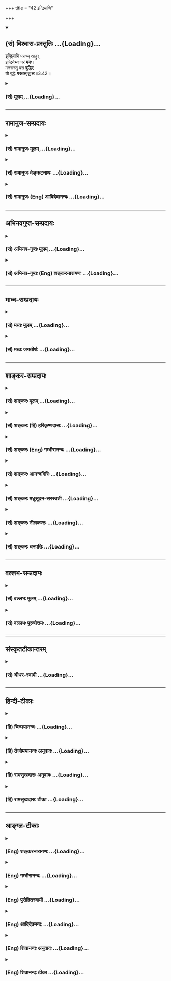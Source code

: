 +++
title = "42 इन्द्रियाणि"

+++
<div class="js_include" newlevelforh1="2" title="(सं) विश्वास-प्रस्तुतिः" unfilled url="/purANam_vaiShNavam/mahAbhAratam/06-bhIShma-parva/03-bhagavad-gItA-parva/saMskRtam/vishvAsa-prastutiH/03_karma-yogaH/42_indriyANi.md">
<details open><summary><h2>(सं) विश्वास-प्रस्तुतिः ...{Loading}...</h2></summary>

**इन्द्रियाणि** पराण्य् आहुर्  
इन्द्रियेभ्यः परं **मनः**।  
मनसस्तु परा **बुद्धिर्**  
यो बुद्धेः **परतस् तु सः**॥3.42॥
</details>
</div>
<div class="js_include collapsed" newlevelforh1="3" title="(सं) मूलम्" unfilled url="/purANam_vaiShNavam/mahAbhAratam/06-bhIShma-parva/03-bhagavad-gItA-parva/saMskRtam/mUlam/03_karma-yogaH/42_indriyANi.md">
<details><summary><h3>(सं) मूलम् ...{Loading}...</h3></summary>

इन्द्रियाणि पराण्याहुरिन्द्रियेभ्यः परं मनः।  
मनसस्तु परा बुद्धिर्यो बुद्धेः परतस्तु सः।।3.42।।
</details>
</div>


_________________
## रामानुज-सम्प्रदायः
<div class="js_include collapsed" newlevelforh1="3" title="(सं) रामानुजः मूलम्" unfilled url="/purANam_vaiShNavam/mahAbhAratam/06-bhIShma-parva/03-bhagavad-gItA-parva/saMskRtam/rAmAnujaH/mUlam/03_karma-yogaH/42_indriyANi.md">
<details><summary><h3>(सं) रामानुजः मूलम् ...{Loading}...</h3></summary>

।।3.42।। ज्ञानविरोधे प्रधानानि **इन्द्रियाणि आहुः** यत इन्द्रियेषु
विषयव्यापृतेषु आत्मनि ज्ञानं न प्रवर्तते **इन्द्रियेभ्यः परं मनः**
इन्द्रियेषु उपरतेषु अपि मनसि विषयप्रवणे आत्मज्ञानं न संभवति। **मनसः तु
परा बुद्धिः** मनसि विषयान्तरविमुखे अपि विपरीताध्यवसायप्रवृत्तायां बुद्धौ
न आत्मज्ञानं प्रवर्तते। सर्वेषु बुद्धिपर्यन्तेषु उपरतेषु अपि
इच्छापर्यायः कामो रजःसमुद्भवो वर्तते चेत् स एव एतानि इन्द्रियादीनि अपि
स्वविषयेषु वर्तयित्वा आत्मज्ञानं निरुणद्धि तदिदम् उच्यते **यो बुद्धेः
परतः तु सः** इति बुद्धेः अपि यः परः स काम इत्यर्थः।

</details>
</div>
<div class="js_include collapsed" newlevelforh1="3" title="(सं) रामानुजः वेङ्कटनाथः" unfilled url="/purANam_vaiShNavam/mahAbhAratam/06-bhIShma-parva/03-bhagavad-gItA-parva/saMskRtam/rAmAnujaH/venkaTanAthaH/03_karma-yogaH/42_indriyANi.md">
<details><summary><h3>(सं) रामानुजः वेङ्कटनाथः ...{Loading}...</h3></summary>

  
  
।।3.42।। एवं विरोधिमात्राणामिन्द्रियाणां नियन्तव्यत्वमुक्तम् अथ
मनोबुद्धिकामानां नियन्तव्यतरतमत्वादिसिद्ध्यर्थमुत्तरोत्तरं विरोधितमत्वेन
निर्दिश्यन्त इत्यभिप्रायेणाह ज्ञानविरोधिष्विति। परशब्दस्यात्र
कारणत्वादिपरत्वायोगात् प्राधान्यमेव विवक्षितम् तच्च प्रकरणवशात्
ज्ञानविरोधापेक्षयेत्यभिप्रायेणोक्तंज्ञानविरोधे प्रधानानीति। प्राधान्यं
चेन्द्रियाणां देशकालादिरूपसामान्यविरोध्यन्तरापेक्षया शरीरापेक्षया वा
सूक्ष्मत्वदुर्ग्रहत्वादिभिः इन्द्रियाणां प्राधान्यहेतुं
विरोधित्वप्रकारमाह यत इति। इन्द्रियेभ्यो मनसः परत्वे हेतुमाह
इन्द्रियेष्विति। पूर्ववाक्यात्यतः इत्यनुषञ्जनीयम्। एवमुत्तरत्रापि
हेतुवाक्ये भाव्यम्। विषयासन्निधानहठात्करणादिना बाह्येन्द्रियेषु विषयेभ्य
उपरतेष्वपि मनसा तत्तद्विषयेषु चिन्त्यमानेष्वात्मज्ञानं न स्यात् ततो
बाह्येन्द्रियोपरतिवेलायामपि विरोधित्वादस्य तेभ्यः परत्वम्। मनसो बुद्धेः
परत्वे हेतुमाह मनसि वृत्त्यन्तरेति। ननु मनसो विषयान्तरवृत्तिवैमुख्ये कथं
तद्गोचराध्यवसायप्रवृत्तिः मनसा कञ्चिद्विषयमालम्ब्य तत्रैव हिकुर्यां न
कुर्यां इत्याद्यध्यवसीयते उच्यते नात्र मनसो
निश्शेषव्यापारनिवृत्तिर्वृत्त्यन्तरवैमुख्यं विवक्षितम् किन्तु
बलादप्यशक्यनिरोधस्वारसिकविषयान्तरप्रावण्यनिवृत्तिः। सूचितं
चैतत्पूर्ववाक्येमनसि विषयप्रवणे इति। अतो यदृच्छया निद्रालस्यादिभिर्मनसः
स्वरसतो विषयैकशरणत्वाभावेऽपि दुराग्रहादिमात्रेण विपरीताध्यवसायप्रवृत्तौ
मनसस्तथाविधमपि प्रावण्यं स्यादेव। एवं चमनसस्तु इति तुशब्दः
शङ्कानिरासार्थः एवंविधवैलक्षण्यार्थो वा। अध्यवसायादपि कामस्य परत्वे
हेतुमाह सर्वेष्विति। वासनाकार्यत्वस्य स्वानुरूपाध्यवसायहेतुत्वस्य च
द्योतनायइच्छापर्याय इत्युक्तम्। इन्द्रियमनोबुद्ध्युपरतिवेलायां कथं
कामस्योत्पत्तिरित्यत्रोक्तंरजस्समुद्भव इति
प्राचीनकर्मोन्मिषितरजोदूषितमनोमात्रसमुद्भव इत्यर्थः। नन्विन्द्रियादीनां
विषयान्तरवैमुख्ये सिद्धे विषयेच्छायाः सद्भावेऽपि को विरोधः
आत्मानुभवेच्छया तत्रैवाध्यवसायमनःप्रावण्ययोरुपपत्तेरित्यत्रोक्तं स
एवेत्यादि। सत्यं आत्मेच्छाप्यस्त्येव सा हि कादाचित्काऽल्पसत्त्वमूला
विषयेच्छा तु प्रचितप्राचीनकर्मोद्भावितनिरन्तरानुवृत्तरजोमूला
तस्मादात्मेच्छा यावदात्मदर्शनाध्यवसायादिकं करोति तावद्विषयेच्छा प्रबला
विषयानुभवाध्यवसायादिकमेव कुर्यादिति भावः। एवमत्र कामस्य पूर्वेषां
प्रवर्तकत्ववचनं बुद्धिमनसोरपि पूर्वपूर्वप्रवर्तकत्वस्य उपलक्षणं
मन्तव्यम्। रजस्समुद्भवो वर्तयित्वेति पदाभ्यां
कामस्याध्यवसायादिनिरपेक्षोत्पत्तिकत्वतदुपकरणत्वलक्षणं वैषम्यं
तुशब्दद्योतितं विवृतम् अर्थान्तरपरत्वमनन्वयभ्रमं च
निरस्यन्नुक्तार्थपरतया चतुर्थं पादमुपादत्तेतदिदमुच्यत इति। परतः
इतिशब्दस्यपूर्ववाक्यत्रयस्थपदशब्दतुल्यार्थत्वात् सार्वविभक्तिकप्रत्ययेन
प्रथमार्थत्वं स इत्यस्य प्रकरणसिद्धं विशेष्यं च व्यञ्जयति
बुद्धेरपीति। अहङ्कारस्य भोक्त्रधिष्ठानाद्बुद्धेः परत्वं इति
केषाञ्चिद्व्याख्यानं प्रकृतासङ्गत्यादिभिरनादरणीयम्। ननुइन्द्रियेभ्यः परा
ह्यर्था अर्थेभ्यश्च परं मनः। मनसस्तु पराबुद्धिर्बुद्धेरात्मा महान्
परः।। महतः परमव्यक्तमव्यक्तात्पुरुषः परः। पुरुषान्न परं किञ्चित्सा काष्ठा
सा परा गतिः इति हि कठवल्ल्यां 1।3।1011 नियन्तव्यवर्गः श्रूयते। स्पष्टं
चेदम्आनुमानिकमप्येकेषाम् ब्र.सू.1।4।1 इत्यधिकरणे व्याख्यातम्। अस्मिन्नपि
श्लोके तत्प्रत्यभिज्ञायते। न चेन्द्रियमनसोर्मध्येऽर्थानामदर्शनात्महतः
परमव्यक्तमव्यक्तात्पुरुषः परः इत्यनयोरनुपादानाच्च भिन्नार्थत्वमिति
वाच्यम् सङ्ग्रहविस्तररूपेण कतिपयानभिधानसकलाभिधानयोरुपपत्तेः
सृष्टिप्रकरणादिषु कतिपयसमस्तसृज्यतत्त्वादिनिर्देशवत्। आहुः इति बहुवचनात्
क्वचिदन्यत्रास्यार्थस्याभिधानमवश्याभ्युपगन्तव्यम् ततश्चयो बुद्धेः
परतस्तु सः इत्यस्यबुद्धेरात्मा महान्परः इत्यनेन
तुल्यार्थत्वादात्मविषयत्वमेवोचितम् एवं च सतिएवं बुद्धेः परं बुद्ध्वा
इत्यादौ उत्तरश्लोकेऽपि द्वितीयान्तात्मशब्दश्चेतनविषयतयोपपन्नतरः स्यात्
अतः कथं स काम इति व्याख्यायते उच्यते यद्यपीन्द्रियादित्रयं तदेवात्र
प्रत्यभिज्ञातम् तथापि स एव क्रमोऽत्र कात्स्न्र्येन न विवक्षितः
पूर्वत्रइन्द्रियाणि मनो बुद्धिः 3।40 इति श्लोके
निर्दिष्टानामिन्द्रियादीनां कामपर्यन्तानां चतुर्णां विरोधिनामेवात्र
तारतम्यनिर्देशोपपत्तेः इन्द्रियमनोबुद्धीनां च क्रमस्यात्र न
कश्चिद्भङ्गः। कठवल्ल्यर्थपरत्वे त्वर्थानामत्रानिर्देशान्मात्रया
क्रमभङ्गः स्यात्। विरोधित्वे जेतव्यत्वे च प्रधानतया पूर्वत्रोत्तरत्र च
काम एव व्यपदिश्यते। अतः स एवात्र सर्वप्रधानतयायो बुद्धेः परतस्तु सः इति
निर्देशमर्हति अन्यथा स इति शब्दस्य विशेष्यमौपनिषदं दूरस्थं स्यात् यदि
त्वात्माऽप्यत्र नियन्तव्यतयाऽभिमतः तदाइन्द्रियाणि मनो बुद्धिः 3।40
इत्यत्राप्यात्माप्यधिष्ठानतया व्यपदिश्येत न चैतत् तथाकृतम्। आत्मा हि
तत्र चतुर्भिर्मोहनीयतया व्यपदिष्टः अतश्चतुर्णां नियमनमेवानेन कार्यम् तथा
सत्युत्तरश्लोकस्थात्मशब्दोऽप्येतदनुरोधेन वर्णनीयः। एतस्यैवानुवादो हिएवं
बुद्धेः परम्  
  

</details>
</div>
<div class="js_include collapsed" newlevelforh1="3" title="(सं) रामानुजः (Eng) आदिदेवानन्दः" unfilled url="/purANam_vaiShNavam/mahAbhAratam/06-bhIShma-parva/03-bhagavad-gItA-parva/saMskRtam/rAmAnujaH/english/AdidevAnandaH/03_karma-yogaH/42_indriyANi.md">
<details><summary><h3>(सं) रामानुजः (Eng) आदिदेवानन्दः ...{Loading}...</h3></summary>

3.42 The senses are called the important obstacles of knowledge, because when the senses keep operating on their objects, the knowledge of the self cannot arise. 'The mind is higher than the senses': even if the senses are withdrawn, if the Manas (mind) ruminates over sense objects,
knowledge of the self cannot be had. 'The intellect (Buddhi) is greater
than the mind', i.e., even if the mind is indifferent to sense objects,
a perverted decision by the intellect can obstruct the dawn of the
knowledge of the self. But even if all of them upto the intellect are
ietened from their activity, still when desire, identified with will,
originating from Rajas, is operating, it by itself obstructs the
knowledge of the self by inducing the senses etc., to operate in their
fields. Thus it is said here: 'But what is greater than intellect is
that.' What is greater than the intellect - is desire. Such is the sense
of the last sentence here.

</details>
</div>


_________________
## अभिनवगुप्त-सम्प्रदायः
<div class="js_include collapsed" newlevelforh1="3" title="(सं) अभिनव-गुप्तः मूलम्" unfilled url="/purANam_vaiShNavam/mahAbhAratam/06-bhIShma-parva/03-bhagavad-gItA-parva/saMskRtam/abhinava-guptaH/mUlam/03_karma-yogaH/42_indriyANi.md">
<details><summary><h3>(सं) अभिनव-गुप्तः मूलम् ...{Loading}...</h3></summary>

।।3.42 3.43।। अत्र युक्तिं श्लोकद्वयेनाह +++(S omits श्लोकद्वयेन)+++
इन्द्रियाणीति। एवमिति। यत इन्द्रियाणि शत्रुलक्षणात् विषयात् अन्यानि
तेभ्यश्चान्यत् मनः तस्मादपि बुद्धेर्व्यतिरेकः बुद्धेरपि
यस्यान्यस्वभावत्वं स आत्मा। एवमिन्द्रियोत्पन्नेन क्रोधेन कथं मनसः
बुद्धेरात्मनो वा क्षोभ इति पर्यालोचयेत् इत्यर्थः। रहस्यविदां त्वयमाशयः +++(N
ह्ययमाशयः)+++ बुद्धेः यः परत्र वर्तते परोऽहंकारः सर्वमहम् इत्यभेदात्मा स
खलु परमोऽभेदः। अत एव च परिपूर्णस्य खण्डनाभावात् न क्रोधादय उत्पद्यन्ते
+++(S N उदयन्ते)+++। अतः परमहंकारं परमोत्साहं संविदात्मकं +++(K परोत्साहसंवि )+++
गृहीत्वा क्रोधमविद्यत्मानं शत्रु जहि इति।  
  
।। शिवम्।।

</details>
</div>
<div class="js_include collapsed" newlevelforh1="3" title="(सं) अभिनव-गुप्तः (Eng) शङ्करनारायणः" unfilled url="/purANam_vaiShNavam/mahAbhAratam/06-bhIShma-parva/03-bhagavad-gItA-parva/saMskRtam/abhinava-guptaH/english/shankaranArAyaNaH/03_karma-yogaH/42_indriyANi.md">
<details><summary><h3>(सं) अभिनव-गुप्तः (Eng) शङ्करनारायणः ...{Loading}...</h3></summary>

3.42 See Comment under 3.43

</details>
</div>


_________________
## माध्व-सम्प्रदायः
<div class="js_include collapsed" newlevelforh1="3" title="(सं) मध्वः मूलम्" unfilled url="/purANam_vaiShNavam/mahAbhAratam/06-bhIShma-parva/03-bhagavad-gItA-parva/saMskRtam/madhvaH/mUlam/03_karma-yogaH/42_indriyANi.md">
<details><summary><h3>(सं) मध्वः मूलम् ...{Loading}...</h3></summary>

।।3.42।। शत्रुहनने आयुधरूपं ज्ञानं वक्तुं ज्ञेयमाह
इन्द्रियाणीति। असङ्गज्ञानासिमादाय तरातिपारं इति ह्युक्तम्।
शरीरादिन्द्रियाणि पराणि उत्कृष्टानि। न केवलं बुद्धेः परः
श्रुत्युक्तप्रकारेणाव्यक्तादपि अव्यक्तात्पुरुषः परः कठो.3।11 इति हि
श्रुतिः। न च तत्र तत्रोक्तैकदेशज्ञानमात्रेण भवति मुक्तिः।
सार्वत्रिकगुणोपसंहारो हि भगवता गुणोपसंहारपादेऽभिहितःआनन्दादयः प्रधानस्य
ब्र.सू.3।3।11 इत्यादिना। तथा चान्यत्रअपौरुषेयवेदेषु विष्णुवेदेषु चैव हि।
सर्वत्र ये गुणाः प्रोक्ताः सम्प्रदायागताश्च ये। सर्वैस्तैः सह विज्ञाय ये
पश्यन्ति परं हरिम्। तेषामेव भवेन्मुक्तिर्नान्यथा तु कथञ्चन इति गारुडे।
तस्मादव्यक्तादपि परत्वेन ज्ञेयः। न चात्र जीव उच्यतेरसोऽप्यस्य परं
दृष्ट्वा निवर्तते 2।59 इत्युक्तत्वात्। अविज्ञाय परं मत्तो जयः कामस्य वै
कुतः इति च। अतः परमात्मज्ञानमेवात्र विवक्षितम्। आत्मानं मनः। आत्मना
बुद्ध्या।

</details>
</div>
<div class="js_include collapsed" newlevelforh1="3" title="(सं) मध्वः जयतीर्थः" unfilled url="/purANam_vaiShNavam/mahAbhAratam/06-bhIShma-parva/03-bhagavad-gItA-parva/saMskRtam/madhvaH/jayatIrthaH/03_karma-yogaH/42_indriyANi.md">
<details><summary><h3>(सं) मध्वः जयतीर्थः ...{Loading}...</h3></summary>

।।3.42।। इन्द्रियाणि पराणि इत्यस्य पूर्वेण सङ्गतिर्न दृश्यते अत आह
**शत्रुहनन** इति। एवं बुद्धेः परं 3।43 इत्यनेन वक्तुं
ज्ञानस्यात्रायुधत्वे प्रमाणमाह **असङ्गे**ति। असङ्गं वैराग्यसहितम्। तराति
पारं पारमतितर छन्दसि परेऽपि अष्टा.1।4।81 इति वचनात्।
परत्वस्यावधिसापेक्षत्वात्कस्मादिन्द्रियाणि पराणि इत्यत आह **शरीरादि**ति।
सन्निधानादिति भावः। किं परत्वमन्यत्वं नेत्याह **उत्कृष्टानी**तिं। यो
बुद्धेः परतस्तु सः इति परमात्मोच्यते तस्य बुद्धेः परत्वे महताऽऽत्मना
साम्यं स्यादत आह **न केवलमि**ति। काऽसौ श्रुतिर्यद्बलादध्याहारः इत्यत आह
**अव्यक्तादि**ति। अस्तु भगवानव्यक्तादपि कामादिजयार्थं बुद्धेः परत्वेनैव
ज्ञातेनालं किं प्रमाणान्तरसिद्धाध्याहारेण इत्यत आह **न चे**ति। कामादिजयो
हि मुक्तिद्वारं न च मुक्तिरेकदेशज्ञानमात्रेण भवति। कुतः इत्यत आह
**सार्वत्रिके**ति। तस्यान्यथाव्याख्यानेऽपि स्पष्टं प्रमाणमाह **तथा
चे**ति। सर्वत्रैवेति सम्बन्धः। वेदाद्यनुक्ता अपि भगवत्सम्प्रदायागतास्तैः
सह तैः सहितम्। न च तत्रेत्युक्तमुपसंहरति **तस्मादि**ति। मायावादी तुयो
बुद्धेः परतस्तु सः इत्यनेन जीव उच्यत इत्याह तन्निराकरोति **न चे**ति।
कुतः इति चेत्। एवं बुद्धेः परं इत्येतज्ज्ञानस्य कामविनाशसाधनत्वोक्तेः।
तस्याश्च भगवत्परिग्रहे घटनादन्यथाऽघटनादिति भावेनोभयत्र प्रमाणमाह
**रसोऽपी**ति। न चात्रेत्युक्तमुपसंहरति **अत** इति। **भास्कर**स्तु
कामोऽत्रोच्यत इत्याह तदतीव मंदं कामः सङ्कल्पः बृ.उ.1।5।3 इत्यादिश्रुतेः
तस्य मनोधर्मस्य तत्परत्वानुपपत्तेः। पक्षद्वयेऽपिइन्द्रियाणि पराणि
इत्यादिना तारतम्योक्तेर्न प्रयोजनमस्तीति। संस्तभ्यात्मानमात्मना 3।43
इत्यस्य जीवात्मानं परमात्मनैकीकृत्येतिव्याख्यानं
शब्दबाह्यमित्याशयवानात्मशब्दद्वयं व्याख्याति **आत्मानमि**ति।

</details>
</div>


_________________
## शाङ्कर-सम्प्रदायः
<div class="js_include collapsed" newlevelforh1="3" title="(सं) शङ्करः मूलम्" unfilled url="/purANam_vaiShNavam/mahAbhAratam/06-bhIShma-parva/03-bhagavad-gItA-parva/saMskRtam/shankaraH/mUlam/03_karma-yogaH/42_indriyANi.md">
<details><summary><h3>(सं) शङ्करः मूलम् ...{Loading}...</h3></summary>

।।3.42।। **इन्द्रियाणि** श्रोत्रादीनि पञ्च देहं स्थूलं बाह्यं
परिच्छिन्नं च अपेक्ष्य सौक्ष्म्यान्तरत्वव्यापित्वाद्यपेक्षया **पराणि**
प्रकृष्टानि **आहुः** पण्डिताः। तथा **इन्द्रियेभ्यः परं मनः**
संकल्पविकल्पात्मकम्। तथा **मनसः** तु **परा बुद्धिः** निश्चयात्मिका। तथा
**यः** सर्वदृश्येभ्यः बुद्ध्यन्तेभ्यः आभ्यन्तरः यं देहिनम्
इन्द्रियादिभिः आश्रयैः युक्तः कामः ज्ञानावरणद्वारेण मोहयति इत्युक्तम्।
**बुद्धेः परतस्तु सः** **सः बुद्धेः** द्रष्टा परमात्मा।। ततः किम्

</details>
</div>
<div class="js_include collapsed" newlevelforh1="3" title="(सं) शङ्करः (हि) हरिकृष्णदासः" unfilled url="/purANam_vaiShNavam/mahAbhAratam/06-bhIShma-parva/03-bhagavad-gItA-parva/saMskRtam/shankaraH/hindI/harikRShNadAsaH/03_karma-yogaH/42_indriyANi.md">
<details><summary><h3>(सं) शङ्करः (हि) हरिकृष्णदासः ...{Loading}...</h3></summary>

।।3.42।। पहले इन्द्रियोंको वशमें करके कामरूप शत्रुका त्याग कर ऐसा कहा सो
किसका आश्रय लेकर इसका त्याग करना चाहिये यह बतलाते हैं पण्डितजन बाह्य
परिच्छिन्न और स्थूल देहकी अपेक्षा सूक्ष्म अन्तरस्थ और व्यापक आदि गुणोंसे
युक्त होनेके कारण श्रोत्रादि पञ्च ज्ञानेन्द्रियोंको पर अर्थात् श्रेष्ठ
कहते हैं। तथा इन्द्रियोंकी अपेक्षा संकल्पविकल्पात्मक मनको श्रेष्ठ कहते
हैं और मनकी अपेक्षा निश्चयात्मिका बुद्धिको श्रेष्ठ बताते हैं। एवं जो
बुद्धिपर्यन्त समस्त दृश्य पदार्थोंके अन्तरव्यापी है जिसके विषयमें कहा है
कि उस आत्माको इन्द्रियादि आश्रयोंसे युक्त काम ज्ञानावरणद्वारा मोहित किया
करता है वह बुद्धिका ( भी ) द्रष्टा परमात्मा ( सबसे श्रेष्ठ ) है।

</details>
</div>
<div class="js_include collapsed" newlevelforh1="3" title="(सं) शङ्करः (Eng) गम्भीरानन्दः" unfilled url="/purANam_vaiShNavam/mahAbhAratam/06-bhIShma-parva/03-bhagavad-gItA-parva/saMskRtam/shankaraH/english/gambhIrAnandaH/03_karma-yogaH/42_indriyANi.md">
<details><summary><h3>(सं) शङ्करः (Eng) गम्भीरानन्दः ...{Loading}...</h3></summary>

3.42 The learned ones ahuh, say; that indriyani, the five \[Five
sense-organs: of vision, hearning, taste, smell and touch; five
motor-organs: hands, feet, speech, and for excretion and
generation-these latter five are also understood in the present
context.\] organs-ear etc., are parani, superior, to the external, gross
and limited body, from the point of view of subtlety, inner position,
pervasiveness, etc. So also, manah, the mind, having the nature of
thinking and doubting; \[Sankalpa: will, volition, intention, thought,
reflection, imangination, etc. vikalpa:doubt, uncertainly, indecision,
suspicion, error, etc.-V.S.A.\] is param, superior; indriyhyah, to the
organs. Similarly, buddhih, the intellect, having the nature of
determination; is para, superior; manasah, to the mind. And yah, the one
who is innermost as compared with all the objects of perception ending
with the intellect, and with regard to which Dweller in the body it has
been said that desire, in association with its 'abodes' counting from
the organs, deludes It by shrouding Knowledge; sah, that one; is tu,
however; paratah, superior; buddheh, to the intellect- He, the supreme
Self, is the witness of the intellect. \[The portion, 'with regard to
which Dweller৷৷.the supreme Self,' is translated from Ast. Which has the
same reading here as the A.A. The G1. Pr. Makes the "abode'' counting
from the organs' an adjective of 'the Dweller in the body', and omits
the portion, 'is tu, however৷৷.buddheh, to the intellect'.-Tr.\]

</details>
</div>
<div class="js_include collapsed" newlevelforh1="3" title="(सं) शङ्करः आनन्दगिरिः" unfilled url="/purANam_vaiShNavam/mahAbhAratam/06-bhIShma-parva/03-bhagavad-gItA-parva/saMskRtam/shankaraH/AnandagiriH/03_karma-yogaH/42_indriyANi.md">
<details><summary><h3>(सं) शङ्करः आनन्दगिरिः ...{Loading}...</h3></summary>

।।3.42।। पूर्वोक्तमनूद्य कामत्यागस्य दुष्करत्वं मन्वानो
रसोऽप्यस्येत्यत्रोक्तमेव स्पष्टीकर्तुं प्रश्नपूर्वकं श्लोकान्तरमवतारयति
**इन्द्रियाणीत्यादिना।** पञ्चेति ज्ञानेन्द्रियवत्कर्मेन्द्रियाण्यपि
वागादीनि गृह्यन्ते। किमपेक्षया तेषां परत्वं तत्राह **देहमिति।** तथापि
केन प्रकारेण परत्वं तदाह **सौक्ष्म्येति।** आदिशब्देन कारणत्वादि गृह्यते।
इन्द्रियापेक्षया सूक्ष्मत्वादिना मनसः स्वरूपोक्तिपूर्वकं परत्वं कथयति
**तथेति।** मनसि दर्शितं न्यायं बुद्धावतिदिशति **तथा मनसस्त्विति।** यो
बुद्धेरित्यादि व्याचष्टे **तथेत्यादिना।**
आत्मनोयथोक्तविशेषणस्याप्रकृतत्वमाशङ्क्याह **यं देहिनमिति।**

</details>
</div>
<div class="js_include collapsed" newlevelforh1="3" title="(सं) शङ्करः मधुसूदन-सरस्वती" unfilled url="/purANam_vaiShNavam/mahAbhAratam/06-bhIShma-parva/03-bhagavad-gItA-parva/saMskRtam/shankaraH/madhusUdana-sarasvatI/03_karma-yogaH/42_indriyANi.md">
<details><summary><h3>(सं) शङ्करः मधुसूदन-सरस्वती ...{Loading}...</h3></summary>

।।3.42।। ननु
यथाकथंचिद्बाह्येन्द्रियनियमसंभवेप्यान्तरतृष्णात्यागोऽतिदुष्कर इति चेत्।
न। रसोऽप्यस्य परं दृष्ट्वा निवर्तत इत्यत्र परदर्शनस्य
रसाभिधानीयकतृष्णात्यागसाधनस्य प्रागुक्तेः। तर्हि कोऽसौ परो
यद्दर्शनात्तृष्णानिवृत्तिरित्याशङ्क्य शुद्धमात्मानं परशब्दवाच्यं
देहादिभ्यो विविच्य दर्शयति श्रोत्रादीनि ज्ञानेन्द्रियाणि पञ्च स्थूलं जडं
परिच्छिन्नं बाह्यं च देहमपेक्ष्य पराणि
सूक्ष्मत्वात्प्रकाशकत्वाद्व्यापकत्वाह्यापकत्वादन्तःस्थत्वाच्च
प्रकृष्टान्याहुः पण्डिताः श्रुतयो वा। तथेन्द्रियेभ्यः परं मनः
संकल्पविकल्पात्मकं तत्प्रवर्तकत्वात्। तथा मनसस्तु परा
बुद्धिरध्यवसायात्मिका। अध्यवसायो हि निश्चयस्तत्पूर्वकएव
संकल्पादिर्मनोधर्मः। यस्तु बुद्धेः परतस्तद्भासकत्वेवनावस्थितः यं
देहिनमिन्द्रियादिभिराश्रयैर्युक्तः कामो ज्ञानावरणद्वारा मोहयतीत्युक्तं स
बुद्धेर्द्रष्टा पर आत्मास एष इह प्रविष्टः इतिवद्व्यवहितस्यापि देहिनस्तदा
परामर्शः। अत्रार्थे श्रुतिःइन्द्रियेभ्यः परा ह्यर्था अर्थेभ्यश्च परं
मनः। मनसस्तु परा बुद्धिर्बुद्धेरात्मा महान्परः। महतः
परमव्यक्तमव्यक्तात्पुरुषः परः। पुरुषान्न परं किंचित्सा काष्ठा सा परा
गतिः।। इति। अत्रात्मनः परत्वस्यैव
वाक्यतात्पर्यविषयत्वादिन्द्रियादिपरत्वस्याविवक्षितत्वात्। इन्द्रियेभ्यः
परा ह्यर्था इति स्थानेऽर्थेभ्यः पराणीन्द्रियाणीति विवक्षाभेदेन भगवदुक्तं
न विरुध्यते। बुद्धेरस्मदादिव्यष्टिबुद्धेः सकाशान्महानात्मा
समष्टिबुद्धिरूपः परःमनो महान्मतिर्ब्रह्मा पूर्बूद्धिः ख्यातिरीश्वरः इति
वायुपुराणवचनात्। महतो हैरण्यगर्भ्या बुद्धेः परमव्यक्तमव्याकृतं
सर्वजगद्बीजं मायाख्यंमायां तु प्रकृतिं विद्यात् इति श्रुतेःतद्धेदं
तर्ह्यव्याकृतमासीत् इति च। अव्यक्तात्सकाशात्सकलजडवर्गप्रकाशकः पुरुषः
पूर्ण आत्मापरः तस्मादपि कश्चिदन्यः परः स्यादित्यत आह पुरुषान्न परं
किंचिदिति। कुत एवं। यस्मात् सा काष्ठा समाप्तिः। सर्वाधिष्ठानत्वात्सा परा
गतिः। सोऽध्वनः पारमाप्नोति तद्विष्णोः परमं पदम् इत्यादिश्रुतिप्रसिद्धा
परा गतिरपि सैवेत्यर्थः। तदेतत्सर्वं यो बुद्धेः परतस्तु स इत्यनेनोक्तम्।

</details>
</div>
<div class="js_include collapsed" newlevelforh1="3" title="(सं) शङ्करः नीलकण्ठः" unfilled url="/purANam_vaiShNavam/mahAbhAratam/06-bhIShma-parva/03-bhagavad-gItA-parva/saMskRtam/shankaraH/nIlakaNThaH/03_karma-yogaH/42_indriyANi.md">
<details><summary><h3>(सं) शङ्करः नीलकण्ठः ...{Loading}...</h3></summary>

।।3.42।। न केवलं बाह्येन्द्रियजयनैव कृतार्थत्वं किंतु मनोबुद्ध्योरपि जयः
कर्तव्यः कामस्य समूलोच्छेदाय। त्रिप्राकारदुर्गस्थस्य
सामन्तस्येवाभ्यन्तरप्राकारद्वयजयेन। अतो मनोबुद्ध्योर्जयार्थं योगं
दर्शयति **इन्द्रियाणीति।** अत्र परत्वं सूक्ष्मत्वेन कारणत्वेन वा
बोध्यम्। इन्द्रियाणि चक्षुरादीनि पराणि स्वविषयेभ्यः
पृथिव्यादिस्वाश्रयसहितेभ्यो गन्धादिभ्यो वित्तपुत्रशरीरेभ्यश्च तेषां
तत्कारणत्वात्। तथा च कौषीतकिनः समामनन्ति ब्राह्मणेप्राणेभ्यो देवा
देवेभ्यो लोकाः इति। व्युच्चरन्तीत्यनुषज्ज्यते। प्राणेभ्य इन्द्रियेभ्यो
देवास्तदधिष्ठात्र्यो देवता उत्पद्यन्ते देवेभ्यश्च लोका भूतभौतिका
उत्पद्यन्त इति श्रुत्यर्थः। इन्द्रियेभ्यः परं मनःमनसा ह्येव पश्यति मनसा
शृणोति इति श्रुतेरिन्द्रियाणां मनोविकारत्वात्। तेन बाह्यार्थेभ्य
इन्द्रियाण्याकृष्य मनसि प्रविलापनीयानीति दर्शितम्। केवलं
परत्वमात्रप्रतिपादने प्रयोजनाभावात्मनसस्तु परा
बुद्धिःतस्माद्वाएतस्मान्मनोमयात् अन्योन्तर आत्मा विज्ञानमयः इति श्रुतेः।
मनसः प्रविलापनं तत्कारणे बुद्धौ कर्तव्यमित्यर्थः।
समष्टिबुद्धेरप्यत्रैवान्तर्भावः। यो बुद्धेः परतस्तु सः। यस्तु। तु शब्दो
भास्यवर्गाद्बुद्ध्यादेर्भासकस्य ज्ञानस्य वैलक्षण्यं गमयति। यो बुद्धेरपि
परतः स ज्ञानपदाभिधेयः कामेन उल्बेन गर्भ इव आवृत इति व्यवहितेन संबन्धः।
तथा च श्रुतिःयच्छेद्वाङ्मनसी प्राज्ञस्तद्यच्छेज्ज्ञानमात्मनि।
ज्ञानमात्मनि महति तद्यच्छेच्छान्त आत्मनि इति। एतदुक्तं भवति
वागादिबाह्येन्द्रियव्यापारमुत्सृज्य मनोमात्रेणावतिष्ठेत। मनोऽपि
विषयविकल्पाभिमुखं ज्ञानात्मशब्दोदितायां बुद्धौ धारयेत्। तामपि
महत्यात्मनि समष्टिबुद्धौ धारयेत्। ततं तं महान्तमात्मानं शान्ते निष्कले
परस्मिञ्जयोतिषि प्रत्यगात्मनि धारयेदिति।

</details>
</div>
<div class="js_include collapsed" newlevelforh1="3" title="(सं) शङ्करः धनपतिः" unfilled url="/purANam_vaiShNavam/mahAbhAratam/06-bhIShma-parva/03-bhagavad-gItA-parva/saMskRtam/shankaraH/dhanapatiH/03_karma-yogaH/42_indriyANi.md">
<details><summary><h3>(सं) शङ्करः धनपतिः ...{Loading}...</h3></summary>

।।3.42।। इन्द्रियाण्यादौ नियम्य कामं वैरिणं जहिहीत्युक्तं तत्र किमाश्रयः
कामं जह्यादित्यपेक्षायांरसोऽप्यस्य परं दृष्ट्वा निवर्तते इत्युक्तं
स्मारयन्परं ज्ञापयति। इन्द्रियाणि श्रोत्रादिनि देहं स्थूलं बाह्यं
परिच्छिन्नं चापेक्ष्य सौक्ष्भ्यान्तरस्थितत्वव्यापित्वाद्यपेक्षया पराणि
पृकृष्टान्याहुः पण्डिता उक्तविवक्षया। नतु श्रुतयः
साक्षादाहुःइन्द्रियेभ्यः परा ह्यर्था इति श्रुतावुक्तत्वात्।
तथेन्द्रियेभ्यः परं मनः संकल्पविकल्पात्मकम्। मनसस्तु
बुद्धिर्निश्चयात्मिका परा। बुद्धेः परतस्तु सः बुद्धेर्द्रष्टा परमात्माः
यः सर्वदृश्येभ्यो बुद्य्घन्तेभ्यः आभ्यन्तरः
यमिन्द्रियादिभिराश्रयैर्युक्तः कामो ज्ञानावरणद्वारा मोहयति। परतस्तु
इत्युक्तिस्तुबुद्धेरात्मा महान्परः। महतः परमव्यक्तमव्यक्तात्पुरुषः परः।
पुरुषान्न परं किंचित्सा काष्ठा सा परा गतिः इति। श्रुत्यर्थसंग्रहार्था
श्रुत्यनुसारेणेन्द्रियेभ्यः परा ह्यर्था इति वक्तव्येऽपि एवं भगवत उक्तिः
सफला पूर्वपुरुषपरत्वप्रतिपादनायाः श्रुतेरफलार्थादिपरत्वाभिधाने
तात्पर्याभावज्ञापनार्थेति मन्तव्यम्। तदुक्तंआध्यानाय प्रयोजनाभावात्
आत्मशब्दाच्च इति।

</details>
</div>


_________________
## वल्लभ-सम्प्रदायः
<div class="js_include collapsed" newlevelforh1="3" title="(सं) वल्लभः मूलम्" unfilled url="/purANam_vaiShNavam/mahAbhAratam/06-bhIShma-parva/03-bhagavad-gItA-parva/saMskRtam/vallabhaH/mUlam/03_karma-yogaH/42_indriyANi.md">
<details><summary><h3>(सं) वल्लभः मूलम् ...{Loading}...</h3></summary>

।।3.42।। ज्ञानविरोधिषु प्रधानत्वेन निर्दिशन्नाह इन्द्रियाणीति। पराणीति
अत्र परशब्दो बलवत्प्रतीपत्वसूचकः। यः कामो बुद्धेः परतः सर्वैरिति।

</details>
</div>
<div class="js_include collapsed" newlevelforh1="3" title="(सं) वल्लभः पुरुषोत्तमः" unfilled url="/purANam_vaiShNavam/mahAbhAratam/06-bhIShma-parva/03-bhagavad-gItA-parva/saMskRtam/vallabhaH/puruShottamaH/03_karma-yogaH/42_indriyANi.md">
<details><summary><h3>(सं) वल्लभः पुरुषोत्तमः ...{Loading}...</h3></summary>

  
  
।।3.42।। नन्विन्द्रियादीनां भगवत्स्वरूपादिविषयानुभावकानां नियमने किं फलं
इत्यत आह इन्द्रियाणीति। इन्द्रियाणिअक्षण्वतां फलमिदं भाग.10।21।7 इति
न्यायेन भगवत्स्वरूपदर्शनादिविषयानुभावकत्वेन पराण्युत्कृष्टान्याहुः।
भक्ता इति शेषः। मनसोऽन्यत्र स्थितेन्द्रियैः संयुक्तंभगवत्स्वरूपं न
फलरूपं मारणीयदैत्यादिभिरिवेतीन्द्रियेभ्यः परमुत्कृष्टं मन आहुः मनोऽपि
कामनाद्यशुद्ध्या बुद्ध्या हतं सन्न फलं साधयत्यत आहुः मनसस्तु
सकाशाद्बुद्धिः परा उत्कृष्टेत्यर्थः। अत्रायं भावः भगवान्
लौकिकदेहेन्द्रियादिभिर्नानुभाव्यः।
किन्त्वविकृतालौकिकभावात्मकात्मस्वरूपेण अतः स आत्मैवोत्तम इति भावः।  
  

</details>
</div>


_________________
## संस्कृतटीकान्तरम्
<div class="js_include collapsed" newlevelforh1="3" title="(सं) श्रीधर-स्वामी" unfilled url="/purANam_vaiShNavam/mahAbhAratam/06-bhIShma-parva/03-bhagavad-gItA-parva/saMskRtam/shrIdhara-svAmI/03_karma-yogaH/42_indriyANi.md">
<details><summary><h3>(सं) श्रीधर-स्वामी ...{Loading}...</h3></summary>

।।3.42।। अथात्र प्रसन्नतया चित्तप्रणिधानेनेन्द्रियाणि नियन्तुं शक्यन्ते
तदात्मस्वरूपं देहादिभ्यो विविच्य दर्शयति **इन्द्रियाणीति।** इन्द्रियाणि
देहादिभ्यो ग्राह्येभ्यः पराणि श्रेष्ठान्याहुः।
सूक्ष्मत्वात्प्रकाशकत्वाच्च। अतएव तद्व्यतिरिक्तत्वमप्यर्थादुक्तं भवति।
इन्द्रियेभ्यश्च संकल्पात्मकं मनः परम् तत्प्रवर्तकत्वात्। मनसस्तु
बुद्धिर्निश्चयात्मिका परा निश्चयपूर्वकत्वात्संकल्पस्य। यस्तु बुद्धेः परः
तत्साक्षित्वेनावस्थितः सर्वान्तरः स आत्मा विमोहयति देहिनमिति
देहिशब्दोक्त आत्मा स इति परामृश्यते।

</details>
</div>


_________________
## हिन्दी-टीकाः
<div class="js_include collapsed" newlevelforh1="3" title="(हि) चिन्मयानन्दः" unfilled url="/purANam_vaiShNavam/mahAbhAratam/06-bhIShma-parva/03-bhagavad-gItA-parva/hindI/chinmayAnandaH/03_karma-yogaH/42_indriyANi.md">
<details><summary><h3>(हि) चिन्मयानन्दः ...{Loading}...</h3></summary>

।।3.42।। तृतीय अध्याय के अन्तिम दो श्लोकों में व्यास जी ने उस परिपूर्ण
साधना की ओर संकेत किया है जिसके अभ्यास से कोई भी साधक सफलतापूर्वक अपने
शत्रु काम को खोजकर उसका नाश कर सकता है।  
  
यद्यपि भगवद्गीता के प्रारम्भ के अध्यायों में ही हम ध्यानविधि के विस्तृत
विवेचन की अपेक्षा नहीं कर सकते फिर भी इन श्लोकों में भगवान् आत्मप्राप्ति
के उपाय रूप ध्यानविधि की रूपरेखा प्रस्तुत करते हैं।  
  
बाह्य जगत् की वस्तुओं की तुलना में हमारे लिए अपनी इन्द्रियाँ अधिक
महत्त्व की होती हैं। कर्मेन्द्रियों की अपेक्षा ज्ञानेन्द्रियाँ अधिक
श्रेष्ठ और सूक्ष्म हैं। हमारा सबका अनुभव है कि मन ही इन्द्रियों को
नियन्त्रित करता है अत यहाँ मन को इन्द्रियों से सूक्ष्म और परे कहा गया
है। निसन्देह मन के विचरण का क्षेत्र पर्याप्त विस्तृत है फिर भी उसकी अपनी
सीमाएँ हैं। एक ज्ञान के पश्चात् अन्य ज्ञान को प्राप्त कर हम अपने मन की
सीमा बढ़ाते हैं और विजय के इस अभियान में बुद्धि ही सर्वप्रथम मन के
वर्तमान ज्ञान की सीमा रेखा को पार करके उसके लिए ज्ञान के नये राज्यों को
विजित करती है। इस दृष्टि से बुद्धि की व्यापकता और भी अधिक विस्तृत है
इसलिए बुद्धि को मन से श्रेष्ठतर कहा गया है। जो बुद्धि के भी परे तत्त्व
है उसे ही आत्मा कहते हैं। बुद्धिवृत्तियों को प्रकाशित करने वाला चैतन्य
बुद्धि से भी सूक्ष्म होना ही चाहिये। उपनिषदों में कहा गया है कि इस
चैतन्यस्वरूप आत्मा के परे और कुछ नहीं है। ध्यानसाधनामें शरीर मन और
बुद्धि उपाधियों से अपने तादात्म्य को हटाकर आत्मस्वरूप में स्थित होने का
सजग प्रयत्न किया जाता है। ये सभी प्रयत्न तब समाप्त हो जाते हैं जब सब
मिथ्या वस्तुओं की ओर से अपना ध्यान हटाकर हम निर्विषय चैतन्यस्वरूप बनकर
स्थित हो जाते हैं। भगवान् आगे कहते हैं

</details>
</div>
<div class="js_include collapsed" newlevelforh1="3" title="(हि) तेजोमयानन्दः अनुवादः" unfilled url="/purANam_vaiShNavam/mahAbhAratam/06-bhIShma-parva/03-bhagavad-gItA-parva/hindI/tejomayAnandaH/anuvAdaH/03_karma-yogaH/42_indriyANi.md">
<details><summary><h3>(हि) तेजोमयानन्दः अनुवादः ...{Loading}...</h3></summary>

।।3.42।। (शरीर से) परे (श्रेष्ठ) इन्द्रियाँ कही जाती हैं; इन्द्रियों से
परे मन है और मन से परे बुद्धि है, और जो बुद्धि से भी परे है, वह है
आत्मा।।

</details>
</div>
<div class="js_include collapsed" newlevelforh1="3" title="(हि) रामसुखदासः अनुवादः" unfilled url="/purANam_vaiShNavam/mahAbhAratam/06-bhIShma-parva/03-bhagavad-gItA-parva/hindI/rAmasukhadAsaH/anuvAdaH/03_karma-yogaH/42_indriyANi.md">
<details><summary><h3>(हि) रामसुखदासः अनुवादः ...{Loading}...</h3></summary>

।।3.42 -- 3.43।। इन्द्रियोंको (स्थूलशरीरसे) पर (श्रेष्ठ, सबल, प्रकाशक,
व्यापक तथा सूक्ष्म) कहते हैं। इन्द्रियोंसे पर मन है, मनसे भी पर बुद्धि
है औऱ जो बुद्धिसे भी पर है, वह (काम) है। इस तरह बुद्धिसे पर - (काम-) को
जानकर अपने द्वारा अपने-आपको वशमें करके हे महाबाहो ! तू इस कामरूप दुर्जय
शत्रुको मार डाल।

</details>
</div>
<div class="js_include collapsed" newlevelforh1="3" title="(हि) रामसुखदासः टीका" unfilled url="/purANam_vaiShNavam/mahAbhAratam/06-bhIShma-parva/03-bhagavad-gItA-parva/hindI/rAmasukhadAsaH/TIkA/03_karma-yogaH/42_indriyANi.md">
<details><summary><h3>(हि) रामसुखदासः टीका ...{Loading}...</h3></summary>

।।3.42।।***व्याख्या***  **इन्द्रियाणि पराण्याहुः** शरीर अथवा विषयोंसे
इन्द्रियाँ पर हैं। तात्पर्य यह है कि इन्द्रियोंके द्वारा विषयोंका ज्ञान
होता है पर विषयोंके द्वारा इन्द्रियोंका ज्ञान नहीं होता। इन्द्रियाँ
विषयोंके बिना भी रहती हैं पर इन्द्रियोंके बिना विषयोंकी सत्ता सिद्ध नहीं
होती। विषयोंमें यह सामर्थ्य नहीं कि वे इन्द्रियोंको प्रकाशित करें
प्रत्युत इन्द्रियाँ विषयोंको प्रकाशित करती हैं। इन्द्रियाँ वही रहती हैं
पर विषय बदलते रहते हैं। इन्द्रियाँ व्यापक हैं और विषय व्याप्य हैं
अर्थात् विषय इन्द्रियोंके अन्तर्गत आते हैं पर इन्द्रियाँ विषयोंके
अन्तर्गत नहीं आतीं। विषयोंकी अपेक्षा इन्द्रियाँ सूक्ष्म हैं। इसलिये
विषयोंकी अपेक्षा इन्द्रियाँ श्रेष्ठ सबल प्रकाशक व्यापक और सूक्ष्म
हैं।**इन्द्रियेभ्यः परं मनः** इन्द्रियाँ मनको नहीं जानतीं पर मन सभी
इन्द्रियोंको ही जानता है। इन्द्रियोंमें भी प्रत्येक इन्द्रिय अपनेअपने
विषयको ही जानती है अन्य इन्द्रियोंके विषयोंको नहीं जैसे कान केवल शब्दको
जानते हैं पर स्पर्श रूप रस और गंधको नहीं जानते त्वचा केवल स्पर्शको जानती
है पर शब्द रूप रस और गन्धको नहीं जानती नेत्र केवल रूपको जानते हैं पर
शब्द स्पर्श रस और गन्धको नहीं जानते रसना केवल रसको जानती है पर शब्द
स्पर्श रूप और गन्धको नहीं जानती और नासिका केवल गन्धको जानती है पर शब्द
स्पर्श रूप और रसको नहीं जानती परन्तु मन पाँचों ज्ञानेन्द्रियोंको तथा
उनके विषयोंको जानता है। इसलिये मन इन्द्रियोंसे श्रेष्ठ सबल प्रकाशक
व्यापक और सूक्ष्म है।**मनसस्तु परा बुद्धिः** मन बुद्धिको नहीं जानता पर
बुद्धि मनको जानती है। मन कैसा है शान्त है या व्याकुल ठीक है या बेठीक
इत्यादि बातोंको बुद्धि जानती है। इन्द्रियाँ ठीक काम करती हैं या नहीं
इसको भी बुद्धि जानती है तात्पर्य है कि बुद्धि मनको तथा उसके संकल्पोंको
भी जानती है और इन्द्रियोँको तथा उनके विषयोंको भी जानती है। इसलिये
इन्द्रियोँसे पर जो मन है उस मनसे भी बुद्धि पर (श्रेष्ठ बलवान् प्रकाशक
व्यापक और सूक्ष्म) है।**य बुद्धेः परतस्तु सः** बुद्धिका स्वामीअहम् है
इसलिये कहता है मेरी बुद्धि। बुद्धि करण है औरअहम् कर्ता है। करण परतन्त्र
होता है पर कर्ता स्वतन्त्र होता है। उसअहम्में जो जडअंश है उसमेंकाम रहता
है। जडअंशसे तादात्म्य होनेके कारण वह काम स्वरूप(चेतन) में रहता प्रतीत
होता है। वास्तवमेंअहम्में हीकाम रहता है क्योंकि वही भोगोंकी इच्छा करता है
और सुखदुःखका भोक्ता बनता है। भोक्ता भोग और भोग्य इन तीनोंमें सजातीयता
(जातीय एकता) है। इनमें सजातीयता न हो तो भोक्तामें भोग्यकी कामना या
आकर्षण हो ही नहीं सकता। भोक्तापनका जो प्रकाशक है जिसके प्रकाशमें भोक्ता
भोग और भोग्य तीनोंकी सिद्धि होती है उस परम प्रकाशक(शुद्ध चेतन) मेंकाम
नहीं है। अहन्तक सब प्रकृतिका अंश है। उसअहम् से भी आगे साक्षात् परमात्माका
अंशस्वयं है जो शरीर इन्द्रियाँ मन बुद्धि और अहम् इन सबका आश्रय आधार कारण
और प्रेरक है तथा श्रेष्ठ बलवान् प्रकाशक व्यापक और सूक्ष्म है।  
  
जड(प्रकृति) का अंश ही सुखदुःखरूपमें परिणत होता है अर्थात् सुखदुःखरूप
विकृति जडमें ही होती है। चेतनमें विकृति नहीं है प्रत्युत चेतन विकृतिका
ज्ञाता है परन्तु जडसे तादात्म्य होनेसे सुखदुःखका भोक्ता चेतन ही बनता है
अर्थात् चेतन ही सुखीदुःखी होता है। केवल जडमें सुखीदुःखी होना नहीं बनता।
तात्पर्य यह है किअहम्में जो जडअंश है उसके साथ तादात्म्य कर लेनेसे चेतन
भी अपनेकोमैं भोक्ता हूँ ऐसा मान लेता है। परमात्मतत्त्वका साक्षात्कार
होते ही रसबुद्धि निवृत्त हो जाती है **रसोऽप्यस्य परं दृष्ट्वा निवर्तते**
(गीता 2। 51)। इसमें **अस्य** पद भोक्ता बने हुए **अहम्** का वाचक है और जो
भोक्तापनसे निर्लिप्त तत्त्व है उस परमात्माका वाचक **परम** पद है। उसके
ज्ञानसे रस अर्थात्काम निवृत्त हो जाता है। कारण कि सुखके लिये ही कामना
होती है और स्वरूप सहजसुखराशि है। इसलिये परमात्मतत्त्वका साक्षात्कार
होनेसेकाम (संयोगजन्य सुखकी इच्छा) सर्वदा और सर्वथा मिट जाता है।**मार्मिक
बात**स्थूलशरीरविषय है इन्द्रियाँबहिःकरण हैं और मनबुद्धिअन्तःकरण हैं।
स्थूलशरीरसे इन्द्रियाँ पर (श्रेष्ठ सबल प्रकाशक व्यापक और सूक्ष्म) हैं
तथा इन्द्रियोंसे बुद्धि पर है। बुद्धिसे भी परअहम् है जो कर्ता है।
उसअहम्(कर्ता) मेंकाम अर्थात् लौकिक इच्छा रहती है।  
  
अपनी सत्ता (होनापन) अर्थात् अपना स्वरूप चेतन निर्विकार और
सत्चित्आनन्दरूप है। जब वह जड(प्रकृतिजन्य शरीर) के साथ तादात्म्य कर लेता
है तबअहम् उत्पन्न होता है और स्वरूपकर्ता बन जाता है। इस प्रकार कर्तामें
एक जडअंश होता है और एक चेतनअंश। जडअंशकी मुख्यतासे संसारकी तरफ और
चेतनअंशकी मुख्यतासे परमात्माकी तरफ आकर्षण होता है **(टिप्पणी प₀ 201)**।
तात्पर्य यह है कि उसमें जडअंशकी प्रधानतासे लौकिक (संसारकी) इच्छाएँ रहती
हैं और चेतनअंशकी प्रधानतासे पारमार्थिक (परमात्माकी) इच्छा रहती है। जडअंश
मिटनेवाला है इसलिये लौकिक इच्छाएँ मिटनेवाली हैं और चेतनअंश सदा रहनेवाला
है इसलिये पारमार्थिक इच्छा पूरी होनेवाली है। इसलिये लौकिक
इच्छाओं(कामनाओं) की निवृत्ति और पारमार्थिक इच्छा(संसारसे छूटनेकी इच्छा
स्वरूपबोधकी जिज्ञासा और भगवत्प्रेमकी अभिलाषा) की पूर्ति होती है लौकिक
इच्छाएँ उत्पन्न हो सकती हैं पर टिक नहीं सकतीं। परन्तु पारमार्थिक इच्छा
दब सकती है पर मिट नहीं सकती। कारण कि लौकिक इच्छाएँ अवास्तविक और
पारमार्थिक इच्छा वास्तविक है। इसलिये साधकको न तो लौकिक इच्छाओँकी
पूर्तिकी आशा रखनी चाहिये और न पारमार्थिक इच्छाकी पूर्तिसे निराश ही होना
चाहिये। वस्तुतः मूलमें इच्छा एक ही है जो अपने अंशी परमात्माकी है। परन्तु
जडके सम्बन्धसे इस इच्छाके दो भेद हो जाते हैं और मनुष्य अपनी वास्तविक
इच्छाकी पूर्ति परिवर्तनशील जड(संसार) के द्वारा करनेके लिये जडपदार्थोंकी
इच्छाएँ करने लगता है जो उसकी भूल है। कारण कि लौकिक इच्छाएँपरधर्म और
पारमार्थिक इच्छास्वधर्म है। परन्तु साधकमें लौकिक और पारमार्थिक दोनों
इच्छाएँ रहनेसे द्वन्द्व पैदा हो जाता है। द्वन्द्व होनेसे साधकमें भजन
ध्यान सत्सङ्ग आदिके समय तो पारमार्थिक इच्छा जाग्रत् रहती है पर अन्य
समयमें उसकी पारमार्थिक इच्छा दब जाती है और लौकिक (भोग एवं संग्रहकी)
इच्छाएँ उत्पन्न हो जाती हैं। लौकिक इच्छाओंके रहते हुए साधकमें साधन
करनेका एक निश्चय स्थिर नहीं रह सकता। पारमार्थिक इच्छा जाग्रत् हुए बिना
साधककी उन्नति नहीं होती। जब साधकका एकमात्र परमात्मप्राप्ति करनेका दृढ़
उद्देश्य हो जाता है तब यह द्वन्द्व मिट जाता है और साधकमें एक पारमार्थिक
इच्छा ही प्रबल रह जाती है। एक ही पारमार्थिक इच्छा प्रबल रहनेसे साधक
सुगमतापूर्वक परमात्मप्राप्ति कर लेता है (गीता 5। 3)। इसलिये लौकिक और
पारमार्थिक इच्छाका द्वन्द्व मिटाना साधकके लिये बहुत आवश्यक है। शुद्ध
स्वरूपमें अपने अंशी परमात्माकी ओर स्वतः एक आकर्षण या रुचि विद्यमान रहती
है जिसकोप्रेम कहते हैं। जब वह संसारके साथ अपना सम्बन्ध मान लेता है तब
वहप्रेम दब जाता है औरकाम उत्पन्न हो जाता है। जबतककाम रहता है तबतकप्रेम
जाग्रत् नहीं होता। जबतकप्रेम जाग्रत् नहीं होता तबतककाम का सर्वथा नाश
नहीं होता। जडअंशकी मुख्यतासे जिसमें सांसारिक भोगोंकी इच्छा (काम) रहती है
उसीमें चेतनअंशकी मुख्यतासे परमात्माकी इच्छा भी रहती है। अतः वास्तवमेंकाम
का निवास जडअंशमें ही है पर वह भी चेतनके सम्बन्धसे ही है। चेतनका सम्बन्ध
छूटते हीकाम का नाश हो जाता है। तात्पर्य यह हुआ कि चेतनद्वारा जडसे
सम्बन्धविच्छेद करते ही जडचेतनके तादात्म्यरूपअहम् का नाश हो जाता है
औरअहम् का नाश होते हीकाम नष्ट हो जाता है। अहम् में जो जडअंश है उसमेंकाम
रहता है इसकी प्रबल युक्ति यह है कि दृश्यरूपसे दीखनेवाला संसार उसे
देखनेवाली इन्द्रियाँ तथा बुद्धि और उसे देखनेवाला स्वयं भोक्ता इन
तीनोंमें जातीय (धातुगत) एकताके बिना भोक्ताका भोग्यकी ओर आकर्षण हो ही
नहीं सकता। कारण कि आकर्षण सजातीयतामें ही होता है विजातीयतामें नहीं जैसे
नेत्रोंका रूपके प्रति ही आकर्षण होता है शब्दके प्रति नहीं। यही बात सब
इन्द्रियोंमें लागू होती है। बुद्धिका भी समझनेके विषय(विवेकविचार) में
आकर्षण होता है शब्दादि विषयोंमें नहीं (यदि होता है तो इन्द्रियोंको
साथमें लेनेसे ही होता है)। ऐसे ही स्वयं(चेतन) की परमात्मासे तात्त्विक
एकता है इसलियेस्वयंका परमात्माकी ओर आकर्षण होता है। यह तात्त्विक एकता
जडअंशका सर्वथा त्याग करनेसे अर्थात् जडसे माने हुए सम्बन्धका सर्वथा
विच्छेद करनेसे ही अनुभवमें आती है। अनुभवमें आते हीप्रेम जाग्रत् हो जाता
है। प्रेममें जडता(असत्) का अंश भी शेष नहीं रहता अर्थात् जडताका अत्यन्त
अभाव हो जाता है। प्रकृतिके कार्य महत्तत्त्व(समष्टि बुद्धि) का अत्यन्त
सूक्ष्म अंशकारणशरीर हीअहम् का जडअंश है। इस कारणशरीरमें हीकाम रहता है।
कारणशरीरके तादात्म्यसेकाम स्वयंमें दीखता है। तादात्म्य मिटनेपर जिसमेंकाम
का लेश भी नहीं है ऐसे अपने शुद्ध स्वरूपका अनुभव हो जाता है। स्वरूपका
अनुभव हो जानेपरकाम सर्वथा निवृत्त हो जाता है।**एवं बुद्धेः परं
बुद्ध्वा** पहले शरीरसे पर इन्द्रियाँ इन्द्रियोंसे पर मन मनसे पर बुद्धि
और बुद्धिसे परकाम को बताया गया। अब उपर्युक्त पदोंमें बुद्धिसे परकाम को
जाननेके लिये कहनेका अभिप्राय यह है कि यहकामअहममें रहता है। अपने वास्तविक
स्वरूपमेंकाम नहीं है। यदि स्वरूपमेंकाम होता तो कभी मिटता नहीं। नाशवान्
जडके साथ तादात्म्य कर लेनेसे हीकाम उत्पन्न होता है। तादात्म्यमें भीकाम
रहता तो जडमें ही है पर दीखता है स्वरूपमें। इसलिये बुद्धिसे परे रहनेवाले
इसकाम को जानकर उसका नाश कर देना चाहिये। **संस्तभ्यात्मानमात्मना**
बुद्धिसे परेअहम् में रहनेवालेकामको मारनेका उपाय है अपने द्वारा अपनेआपको
वशमें करना अर्थात् अपना सम्बन्ध केवल अपने शुद्ध स्वरूपके साथ अथवा अपने
अंशी भगवान्के साथ रखना जो वास्तवमें है। छठे अध्यायके पाँचवें श्लोकमें
**उद्धरेदात्मनात्मानम्** पदसे और छठे श्लोकमें **येनात्मैवात्मनाजितः**
पदोंसे भी यही बात कही गयी है।  
  
स्वरूप (स्वयं) साक्षात् परमात्माका अंश है और शरीरइन्द्रियाँमनबुद्धि
संसारके अंश हैं। जब स्वरूप अपने अंशी परमात्मासे विमुख होकर
प्रकृति(संसार) के सम्मुख हो जाता है तब उसमें कामनाएँ उत्पन्न हो जाती
हैं। कामनाएँ अभावसे उत्पन्न होती हैं और अभाव संसारके सम्बन्धसे होता है
क्योंकि संसार अभावरूप ही है **नासतो विद्यते भावः** (गीता 2। 16)। संसारसे
सम्बन्धविच्छेद होते ही कामनाओंका नाश हो जाता है क्योंकि स्वरूपमें अभाव
नहीं है **नाभावो विद्यते सतः** (गीता 2। 16)। परमात्मासे विमुख होकर
संसारसे अपना सम्बन्ध माननेपर भी जीवकी वास्तविक इच्छा (आवश्यकता या भूख)
अपने अंशी परमात्माको प्राप्त करनेकी ही होती है। मैं सदा जीता रहूँ मैं सब
कुछ जान जाऊँ मैं सदाके लिये सुखी हो जाऊँ इस रूपमें वह वास्तवमें
सत्चित्आनन्दस्वरूप परमात्माकी ही इच्छा करता है पर संसारसे सम्बन्ध
माननेके कारण वह भूलसे इन इच्छाओंको संसारसे ही पूरी करना चाहता है यहीकाम
है। इसकामकी पूर्ति तो कभी हो ही नहीं सकती। इसलिये इसकामका नाश तो करना ही
पड़ेगा। जिसने संसारसे अपना सम्बन्ध जोड़ा है वही उसे तोड़ भी सकता है।
इसलिये भगवान्ने अपने द्वारा ही संसारसे अपना सम्बन्धविच्छेद करकेकाम को
मारनेकी आज्ञा दी है। अपने द्वारा ही अपनेआपको वशमें करनेमें कोई अभ्यास
नहीं है क्योंकि अभ्यास संसार(शरीर इन्द्रियाँ मन और बुद्धि) की सहायतासे
ही होता है। इसलिये अभ्यासमें संसारके सम्बन्धकी सहायता लेनी पड़ती है।
वास्तवमें अपने स्वरूपमें स्थिति अथवा परमात्माकी प्राप्ति संसारकी
सहायतासे नहीं होती प्रत्युत संसारके त्याग(सम्बन्धविच्छेद) से अपनेआपसे
होती है।**मार्मिक बात** जब चेतन अपना सम्बन्ध जडके साथ मान लेता है तब
उसमें संसार(भोग) की भी इच्छा होती है और परमात्माकी भी। जडसे सम्बन्ध
माननेपर जीवसे यही भूल होती है कि वह सत्चित्आनन्दस्वरूप परमात्माकी इच्छा
अभिलाषाको संसारसे ही पूरी करनेके लिये सांसारिक पदार्थोंकी इच्छा करने
लगता है। परिणामस्वरूप उसकी ये दोनों ही इच्छाएँ (स्वरूपबोधके बिना) कभी
मिटती नहीं।  
  
संसारको जाननेके लिये अलग होना और परमात्माको जाननेके लिये परमात्मासे
अभिन्न होना आवश्यक है क्योंकि वास्तवमेंस्वयं की संसारसे भिन्नता और
परमात्मासे अभिन्नता है। परन्तु संसारकी इच्छा करनेसेस्वयं संसारसे अपनी
अभिन्नता या समीपता मान लेता है जो कभी सम्भव नहीं और परमात्माकी इच्छा
करनेसेस्वयं परमात्मासे अपनी भिन्नता या दूरी (विमुखता) मान लेता है पर
इसकी सम्भावना ही नहीं। हाँ सांसारिक इच्छाओंको मिटानेके लिये पारमार्थिक
इच्छा करना बहुत उपयोगी है। यदि पारमार्थिक इच्छा तीव्र हो जाय तो लौकिक
इच्छाएँ स्वतः मिट जाती हैं। लौकिक इच्छाएँ सर्वथा मिटनेपर पारमार्थिक
इच्छा पूरी हो जाती है अर्थात् नित्यप्राप्त परमात्माका अनुभव हो जाता है
**(टिप्पणी प₀ 203.1)**। कारण कि वास्तवमें परमात्मा सदासर्वत्र विद्यमान
है पर लौकिक इच्छाएँ रहनेसे उनका अनुभव नहीं होता।**जहि शत्रुं महाबाहो
कारूपँ दुरासदम् महाबाहो** का अर्थ है बड़ी और बलवान् भुजाओंवाला अर्थात्
शूरवीर। अर्जुनको **महाबाहो** अर्थात् शूरवीर कहकर भगवान् यह लक्ष्य कराते
हैं कि तुम इसकामरूप शत्रुका दमन करनेमें समर्थ हो। संसारसे सम्बन्ध रखते
हुएकाम का नाश करना बहुत कठिन है। यहकाम बड़ोंबड़ोंके भी विवेकको ढककर
उन्हें कर्तव्यसे च्युत कर देता है जिससे उनका पतन हो जाता है। इसलिये
भगवान्ने इसे दुर्जय शत्रु कहा है। काम को दुर्जय शत्रु कहनेका तात्पर्य
इससे अधिक सावधान रहनेमें है इसे दुर्जय समझकर निराश होनेमें नहीं।  
  
किसी एक कामनाकी उत्पत्ति पूर्ति अपूर्ति और निवृत्ति होती है इसलिये मात्र
कामनाएँ उत्पन्न और नष्ट होनेवाली हैं। परन्तुस्वयं निरन्तर रहता है और
कामनाओंके उत्पन्न तथा नष्ट होनेको जानता है। अतः कामनाओंसे वह
सुगमतापूर्वक सम्बन्धविच्छेद कर सकता है क्योंकि वास्तवमें सम्बन्ध है ही
नहीं। इसलिये साधकको कामनाओंसे कभी घबराना नहीं चाहिये। यदि साधकका अपने
कल्याणका पक्का उद्देश्य है **(टिप्पणी प₀ 203.2)** तो वहकामको
सुगमतापूर्वक मार सकता है। कामनाओंके त्यागमें अथवा परमात्माके प्राप्तिमें
सब स्वतन्त्र अधिकारी योग्य और समर्थ हैं। परन्तु कामनाओंकी पूर्तिमें कोई
भी स्वतन्त्र अधिकारी योग्य और समर्थ नहीं है। कारण कि कामना पूरी होनेवाली
है ही नहीं। परमात्माने मानवशरीर अपनी प्राप्तिके लिये ही दिया है। अतः
कामनाका त्याग करना कठिन नहीं है। सांसारिक भोगपदार्थोंको महत्त्व देनेके
कारण ही कामनाका त्याग कठिन मालूम देता है।  
  
सुख(अनुकूलता) की कामनाको मिटानेके लिये ही भगवान् समयसमयपर दुःख
(प्रतिकूलता) भेजते हैं कि सुखकी कामना मत करो कामना करोगे तो दुःख पाना ही
पड़ेगा। सांसारिक पदार्थोंकी कामनावाला मनुष्य दुःखसे कभी बच ही नहीं सकता
यह नियम है क्योंकि संयोगजन्य भोग ही दुःखके हेतु हैं (गीता 5।
22)। स्वयं(स्वरूप) में अनन्त बल है। उसकी सत्ता ओर बलको पाकर ही बुद्धि मन
और इन्द्रियाँ सत्तावान् एवं बलवान् होते हैं। परन्तु जडसे सम्बन्ध
जोड़नेके कारण वह अपने बलको भूल रहा है और अपनेको बुद्धि मन और
इन्द्रियोंके अधीन मान रहा है। अतएवकामरूप शत्रुको मारनेके लिये अपनेआपको
जानना और अपने बलको पहचानना बड़ा आवश्यक है। काम जडके सम्बन्धसे और जडमें ही
होता है। तादात्म्य होनेसे वह स्वयंमें प्रतीत होता है। जडका सम्बन्ध न रहे
तोकाम है ही नहीं। इसलिये यहाँकाम को मारनेका तात्पर्य वस्तुतःकाम का
सर्वथा अभाव बतानेमें ही है। इसके विपरीत यदिकाम अर्थात् कामनाकी सत्ताको
मानकर उसे मिटानेकी चेष्टा करें तो कामनाका मिटना कठिन है। कारण कि
वास्तवमें कामनाकी स्वतन्त्र सत्ता है ही नहीं। कामना उत्पन्न होती है और
उत्पन्न होनेवाली वस्तु नष्ट होगी ही यह नियम है। यही कामना न करें तो
पहलेकी कामनाएँ अपनेआप नष्ट हो जायँगी। इसलिये कामनाको मिटानेका तात्पर्य
है नयी कामना न करना। शरीरादि सांसारिक पदार्थोंकोमैंमेरा औरमेरे लिये
माननेसे ही अपनेआपमें कमीका अनुभव होता है पर मनुष्य भूलसे उस कमीकी पूर्ति
भी सांसारिक पदार्थोंसे ही करना चाहता है। इसलिये वह उन पदार्थोंकी कामना
करता है। परन्तु वास्तवमें आजतक सांसारिक पदार्थोंसे किसीकी भी कमीकी
पूर्ति हुई नहीं होगी नहीं और हो सकती भी नहीं। कारण कि स्वयं अविनाशी है
और पदार्थ नाशवान् हैं। स्वयं अविनाशी होकर भी नाशवान्की कामना करनेसे लाभ
तो कोई होता नहीं और हानि कोईसी भी बाकी रहती नहीं। इसलिये भगवान् कामनाको
शत्रु बताते हुए उसे मार डालनेकी आज्ञा देते हैं। कर्मयोगके द्वारा इस
कामनाका नाश सुगमतासे हो जाता है। कारण कि कर्मयोगका साधक संसारकी
छोटीसेछोटी अथवा बड़ीसेबड़ी प्रत्येक क्रिया परमात्मप्राप्तिका उद्देश्य
रखकर दूसरोंके लिये ही करता है कामनाकी पूर्तिके लिये नहीं। वह प्रत्येक
क्रिया निष्कामभावसे एवं दूसरोंके हित और सुखके लिये ही करता है अपने लिये
कभी कुछ नहीं करता। उसके पास जो समय समझ सामग्री और सामर्थ्य है वह सब अपनी
नहीं है प्रत्युत मिली हुई है और बिछुड़ जायगी। इसलिये वह उसे अपनी कभी न
मानकर निःस्वार्थभावसे (संसारकी ही मानकर) संसारकी ही सेवामें लगा देता है।
उसे पूरीकीपूरी संसारकी सेवामेंलगा देता है अपने पास बचाकर नहीं रखता। अपना
न माननेसे ही वह पूरीकीपूरी सेवामें लगती हैअन्यथा नहीं। कर्मयोगी अपने लिये
कुछ करता ही नहीं अपने लिये कुछ चाहता ही नहीं और अपना कुछ मानता ही नहीं।
इसलिये उसमें कामनाओंका नाश सुगमतापूर्वक हो जाता है। कामनाओंका सर्वथा नाश
होनेपर उसके उद्देश्यकी पूर्ति हो जाती है और वह अपनेआपमें ही अपनेआपको
पाकर कृतकृत्य ज्ञातज्ञातव्य और प्राप्तप्राप्तव्य हो जाता है अर्थात् उसके
लिये कुछ भी करना जानना और पाना शेष नहीं रहता।

</details>
</div>


_________________
## आङ्ग्ल-टीकाः
<div class="js_include collapsed" newlevelforh1="3" title="(Eng) शङ्करनारायणः" unfilled url="/purANam_vaiShNavam/mahAbhAratam/06-bhIShma-parva/03-bhagavad-gItA-parva/english/shankaranArAyaNaH/03_karma-yogaH/42_indriyANi.md">
<details><summary><h3>(Eng) शङ्करनारायणः ...{Loading}...</h3></summary>

3.42. Different are the sense-organs \[from their objects\], they say;
from the sense-organs different is the mind; from the mind too the intellect is different; what is different from the intellect is That
(Self).

</details>
</div>
<div class="js_include collapsed" newlevelforh1="3" title="(Eng) गम्भीरानन्दः" unfilled url="/purANam_vaiShNavam/mahAbhAratam/06-bhIShma-parva/03-bhagavad-gItA-parva/english/gambhIrAnandaH/03_karma-yogaH/42_indriyANi.md">
<details><summary><h3>(Eng) गम्भीरानन्दः ...{Loading}...</h3></summary>

3.42 They say that the organs are superior (to the gross body); the mind is superior to the organs; but the intellect is superior to the mind.
However, the one who is superior to the intellect is He.

</details>
</div>
<div class="js_include collapsed" newlevelforh1="3" title="(Eng) पुरोहितस्वामी" unfilled url="/purANam_vaiShNavam/mahAbhAratam/06-bhIShma-parva/03-bhagavad-gItA-parva/english/purohitasvAmI/03_karma-yogaH/42_indriyANi.md">
<details><summary><h3>(Eng) पुरोहितस्वामी ...{Loading}...</h3></summary>

3.42 It is said that the senses are powerful. But beyond the senses is the mind, beyond the mind is the intellect, and beyond and greater than intellect is He.

</details>
</div>
<div class="js_include collapsed" newlevelforh1="3" title="(Eng) आदिदेवनन्दः" unfilled url="/purANam_vaiShNavam/mahAbhAratam/06-bhIShma-parva/03-bhagavad-gItA-parva/english/AdidevanandaH/03_karma-yogaH/42_indriyANi.md">
<details><summary><h3>(Eng) आदिदेवनन्दः ...{Loading}...</h3></summary>

3.42 The senses are high, they say: the mind is higher than the senses;
the intellect is higher than the mind; but what is greater than intellect is that (desire).

</details>
</div>
<div class="js_include collapsed" newlevelforh1="3" title="(Eng) शिवानन्दः अनुवादः" unfilled url="/purANam_vaiShNavam/mahAbhAratam/06-bhIShma-parva/03-bhagavad-gItA-parva/english/shivAnandaH/anuvAdaH/03_karma-yogaH/42_indriyANi.md">
<details><summary><h3>(Eng) शिवानन्दः अनुवादः ...{Loading}...</h3></summary>

3.42 They say that the senses are superior (to the body); superior to the senses is the mind; superior to the mind is the intellect; one who is superior even to the intellect is He (the Self).

</details>
</div>
<div class="js_include collapsed" newlevelforh1="3" title="(Eng) शिवानन्दः टीका" unfilled url="/purANam_vaiShNavam/mahAbhAratam/06-bhIShma-parva/03-bhagavad-gItA-parva/english/shivAnandaH/TIkA/03_karma-yogaH/42_indriyANi.md">
<details><summary><h3>(Eng) शिवानन्दः टीका ...{Loading}...</h3></summary>

3.42 इन्द्रियाणि the senses; पराणि superior; आहुः (they) say;
इन्द्रियेभ्यः than the senses; परम् superior; मनः the mind; मनसः than the mind; तु but; परा superior; बुद्धिः intellect; यः who; बुद्धेः than the intellect; परतः greater; तु but; सः He.Commentary When compared with the physical body which is gross; external and limited; the senses are certainly superior as they are more subtle; internal and have a wider range of activity. The mind is superior to the senses; as the senses cannot do anything independently without the help of the mind. The mind can perform the functions of the five senses. The intellect is superior to the mind because it is endowed with the faculty of discrimination.
When the mind is in a state of doubt; the intellect comes to its resuce.
The Self; the Witness; is superior even to the intellect; as the intellect borrows its light from the Self.

</details>
</div>
